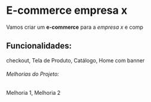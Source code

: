 # E-commerce empresa x

Vamos criar um **e-commerce** para a *empresa x* e comp

## Funcionalidades:

checkout, Tela de Produto, Catálogo, Home com banner

###### Melhorias do Projeto:

Melhoria 1, Melhoria 2
